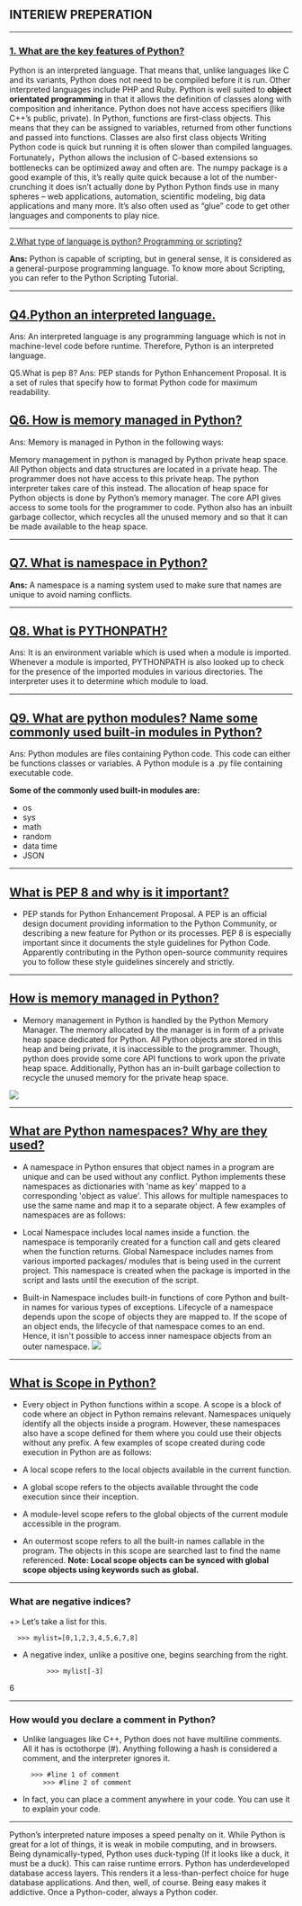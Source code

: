 ## INTERIEW PREPERATION


---------------------------------------

### [1. What are the key features of Python?]()


Python is an interpreted language. That means that, unlike languages like C and its variants, Python does not need to be compiled before it is run. Other interpreted languages include PHP and Ruby.
Python is well suited to **object orientated programming** in that it allows the definition of classes along with composition and inheritance. Python does not have access specifiers (like C++’s public, private).
In Python, functions are first-class objects. This means that they can be assigned to variables, returned from other functions and passed into functions. Classes are also first class objects
Writing Python code is quick but running it is often slower than compiled languages. Fortunately，Python allows the inclusion of C-based extensions so bottlenecks can be optimized away and often are. The numpy package is a good example of this, it’s really quite quick because a lot of the number-crunching it does isn’t actually done by Python
Python finds use in many spheres – web applications, automation, scientific modeling, big data applications and many more. It’s also often used as “glue” code to get other languages and components to play nice.



----------------------------------

[2.What type of language is python? Programming or scripting?]()


**Ans:** Python is capable of scripting, but in general sense, it is considered as a general-purpose programming language. To know more about Scripting, you can refer to the Python Scripting Tutorial.


-------------------

## [Q4.Python an interpreted language.]()

Ans: An interpreted language is any programming language which is not in machine-level code before runtime. Therefore, Python is an interpreted language.

Q5.What is pep 8?
Ans: PEP stands for Python Enhancement Proposal. It is a set of rules that specify how to format Python code for maximum readability.

## [Q6. How is memory managed in Python?]()
Ans: Memory is managed in Python in the following ways:

Memory management in python is managed by Python private heap space. All Python objects and data structures are located in a private heap.
The programmer does not have access to this private heap. The python interpreter takes care of this instead.
The allocation of heap space for Python objects is done by Python’s memory manager. The core API gives access to some tools for the programmer to code.
Python also has an inbuilt garbage collector, which recycles all the unused memory and so that it can be made available to the heap space.


-------------------------------

## [Q7. What is namespace in Python?]()

**Ans:** A namespace is a naming system used to make sure that names are unique to avoid naming conflicts.

----------------------

## [Q8. What is PYTHONPATH?]()

Ans: It is an environment variable which is used when a module is imported. Whenever a module is imported, PYTHONPATH is also looked up to check for the presence of the imported modules in various directories. The interpreter uses it to determine which module to load.

---------------

## [Q9. What are python modules? Name some commonly used built-in modules in Python?]()

Ans: Python modules are files containing Python code. This code can either be functions classes or variables. A Python module is a .py file containing executable code.

**Some of the commonly used built-in modules are:**

- os
- sys
- math
- random
- data time
- JSON

---------------

##  [What is PEP 8 and why is it important?]()

- PEP stands for Python Enhancement Proposal. A PEP is an official design document providing information to the Python Community, or describing a new feature for Python or its processes. PEP 8 is especially important since it documents the style guidelines for Python Code. Apparently contributing in the Python open-source community requires you to follow these style guidelines sincerely and strictly.

----------------------

##  [How is memory managed in Python?]()

- Memory management in Python is handled by the Python Memory Manager. The memory allocated by the manager is in form of a private heap space dedicated for Python. All Python objects are stored in this heap and being private, it is inaccessible to the programmer. Though, python does provide some core API functions to work upon the private heap space.
Additionally, Python has an in-built garbage collection to recycle the unused memory for the private heap space.

![](https://miro.medium.com/max/656/1*xIJgwPGI-6yjKCMogU152w.png)

---------------------

## [What are Python namespaces? Why are they used?]()


- A namespace in Python ensures that object names in a program are unique and can be used without any conflict. Python implements these namespaces as dictionaries with 'name as key' mapped to a corresponding 'object as value'. This allows for multiple namespaces to use the same name and map it to a separate object. A few examples of namespaces are as follows:

- Local Namespace includes local names inside a function. the namespace is temporarily created for a function call and gets cleared when the function returns.
Global Namespace includes names from various imported packages/ modules that is being used in the current project. This namespace is created when the package is imported in the script and lasts until the execution of the script.

- Built-in Namespace includes built-in functions of core Python and built-in names for various types of exceptions.
Lifecycle of a namespace depends upon the scope of objects they are mapped to. If the scope of an object ends, the lifecycle of that namespace comes to an end. Hence, it isn't possible to access inner namespace objects from an outer namespace.
![](https://assets.interviewbit.com/assets/skill_interview_questions/python/python-namespaces-4d66efcaf95c5b42452c3e14d90c4aa4873c577c8cf72e0f2d9a8bbec9ec5cba.png.gz)


--------------

##  [What is Scope in Python?]()

- Every object in Python functions within a scope. A scope is a block of code where an object in Python remains relevant. Namespaces uniquely identify all the objects inside a program. However, these namespaces also have a scope defined for them where you could use their objects without any prefix. A few examples of scope created during code execution in Python are as follows:

- A local scope refers to the local objects available in the current function.
- A global scope refers to the objects available throught the code execution since their inception.
- A module-level scope refers to the global objects of the current module accessible in the program.
- An outermost scope refers to all the built-in names callable in the program. The objects in this scope are searched last to find the name referenced.
**Note: Local scope objects can be synced with global scope objects using keywords such as global.**

---------------------

### What are negative indices?

+> Let’s take a list for this.

      >>> mylist=[0,1,2,3,4,5,6,7,8]
- A negative index, unlike a positive one, begins searching from the right.

            >>> mylist[-3]
6

---------------
### How would you declare a comment in Python?

- Unlike languages like C++, Python does not have multiline comments. All it has is octothorpe (#). Anything following a hash is considered a comment, and the interpreter ignores it.

        >>> #line 1 of comment
           >>> #line 2 of comment
- In fact, you can place a comment anywhere in your code. You can use it to explain your code.


--------------------


Python’s interpreted nature imposes a speed penalty on it.
While Python is great for a lot of things, it is weak in mobile computing, and in browsers.
Being dynamically-typed, Python uses duck-typing (If it looks like a duck, it must be a duck). This can raise runtime errors.
Python has underdeveloped database access layers. This renders it a less-than-perfect choice for huge database applications.
And then, well, of course. Being easy makes it addictive. Once a Python-coder, always a Python coder.





